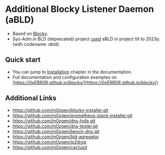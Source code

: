 # Additional Blocky Listener Daemon (aBLD)

* Based on [Blocky](https://github.com/0xERR0R/blocky).
* Sys-Adm.in BLD (deprecated) project [used](https://openbld.net/docs/overwiew/how-it-works/#project-chronology) aBLD in project till to 2023y. (with codename: _abld_).

## Quick start

- You can jump to [Installation](https://0xerr0r.github.io/blocky/latest/installation/) chapter in the documentation.
- Full documentation and configuration examples on [https://0xERR0R.github.io/blocky/](https://0xERR0R.github.io/blocky/)

## Additional Links

* https://github.com/m0zgen/blocky-installer.git
* https://github.com/m0zgen/prometheus-stack-installer.git
* https://github.com/m0zgen/dns-hole.git
* https://github.com/m0zgen/dns-tester.git
* https://github.com/m0zgen/bench-dns.git
* https://github.com/m0zgen/bld-agregator
* https://github.com/m0zgen/ip2drop
* https://github.com/m0zgen/cactusd
